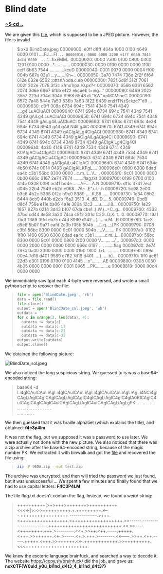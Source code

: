 # Blind date

### [~$ cd ..](../)

We are given this [file](BlinDate.jpeg), which is supposed to be a JPEG picture.
However, the file is invalid

>$ xxd BlindDate.jpeg
>00000000: e0ff d8ff 464a 1000 0100 4649 6000 0101  ....FJ....FI`...
>00000010: 0000 6000 2200 e1ff 6669 7845 4d4d 0000  ..`."...fixEMM..
>00000020: 0000 2a00 0100 0800 0300 1201 0100 0000  ..*.............
>00000030: 0000 0100 0000 0000 1100 ecff 6b63 7544  ............kcuD
>00000040: 0001 0079 0000 0004 ff00 004b 687e 03e1  ...y.......Kh~..
>00000050: 3a70 7474 736e 2f2f 6f64 612e 632e 6562  :pttsn//oda.c.eb
>00000060: 782f 6d6f 312f 7061 002f 302e 7078 3f3c  x/mo1/pa./0.px?<
>00000070: 656b 6361 6562 2074 3d6e 6967 bfbb ef22  ekcaeb t=nig..."
>00000080: 6469 2022 3557 223d 704d 304d 6968 6543  di "5W"=pM0MiheC
>00000090: 6572 7a48 544e 7a53 636b 7a63 3f22 6439  erzHTNzSckzc?"d9
> ...
>00009630: d9ff 008a 6734 694c 7541 4349 7541 4349  ....g4iLuACIuACI
>00009640: 6741 694c 6734 694c 7541 4349 7541 4349  gAiLg4iLuACIuACI
>00009650: 6741 694c 6734 694c 7541 4349 7541 4349  gAiLg4iLuACIuACI
>00009660: 6741 694c 6741 694c 4e34 694c 6734 6943  gAiLgAiLN4iLg4iC
>00009670: 6741 4349 6741 694c 6734 4349 6741 4349  gACIgAiLg4CIgACI
>00009680: 6741 4349 6741 694c 6741 4349 6734 4349  gACIgAiLgACIg4CI
>00009690: 6741 4349 6741 694c 6734 4349 6734 4349  gACIgAiLg4CIg4CI
>000096a0: 4b30 4149 6741 4349 7534 4349 6741 4349  K0AIgACIu4CIgACI
>000096b0: 6741 4349 6741 4349 7534 4349 6741 4349  gACIgACIu4CIgACI
>000096c0: 6741 4349 6741 694c 7534 4349 6741 4349  gACIgAiLu4CIgACI
>000096d0: 6741 4349 6741 694c 4b50 674c 0014 0403  gACIgAiLKPgL....
>000096e0: 0900 6300 6dad ea4c c3b1 56bc 8300 0000  ..c.m..L..V.....
>000096f0: 9c01 0000 0800 0b00 666c 6167 2e74 7874  ........flag.txt
>00009700: 0199 0700 0100 4145 0308 009f ad41 bd4e  ......AE.....A.N
>00009710: df1c 3741 7ecf d045 22b4 7549 eb2d e068  ..7A~..E".uI.-.h
>00009720: 5c98 2e00 b3c6 4b2c 5338 0f2c b9c0 8389  \.....K,S8.,....
>00009730: 1e34 08b2 6444 8cb9 440b d2cb f6a2 3513  .4..dD..D.....5.
>00009740: 0bd9 d8c4 758e e11e ba06 4a1e 380a 12c3  ....u.....J.8...
>00009750: 1e29 1857 927b 0214 3d43 b107 67da cbe1  .).W.{..=C..g...
>00009760: 4333 47bd cd44 8e58 3a20 74ca c9f2 301d  C3G..D.X: t...0.
>00009770: 13a1 7bdf 1689 f9fd eb75 c74d 8960 d142  ..{......u.M.`.B
>00009780: 1ae3 d5e8 5b07 9a71 eafd 2c3b f05b 504b  ....[..q..,;.[PK
>00009790: 0708 c3b1 56bc 8300 0000 9c01 0000 504b  ....V.........PK
>000097a0: 0102 1f00 1400 0900 6300 6dad ea4c c3b1  ........c.m..L..
>000097b0: 56bc 8300 0000 9c01 0000 0800 2f00 0000  V.........../...
>000097c0: 0000 0000 2000 0000 0000 0000 666c 6167  .... .......flag
>000097d0: 2e74 7874 0a00 2000 0000 0000 0100 1800  .txt.. .........
>000097e0: 099d 00e4 7d18 d401 9589 c762 7d18 d401  ....}......b}...
>000097f0: 1ff0 ae6f 22d3 d301 0199 0700 0100 4145  ...o".........AE
>00009800: 0308 0050 4b05 0600 0000 0001 0001 0065  ...PK..........e
>00009810: 0000 00c4 0000 0000

We immediately saw tgat each 4-byte were reversed, and wrote a small python
script to recover the file:

> ```python
>file = open('BlindDate.jpeg', 'rb')
>data = file.read()
>file.close()
>output = open('BlindDate_sol.jpeg', 'wb')
>outdata = ''
>for c in xrange(3, len(data), 4):
>	outdata += data[c]
>	outdata += data[c-1]
>	outdata += data[c-2]
>	outdata += data[c-3]
>output.write(outdata)
>output.close()
> ```

We obtained the following picture:

![BlindDate_sol.jpeg](BlindDate.jpeg)

We also noticed the long suspicious string. We guessed to is was a base64-encoded string:

>base64 -d 
>Li4gICAuICAuLiAgLi4gICAuICAuLiAgLi4gICAuICAuLiAgLiAgLi4NCi4gICAgLiAgIC4gICAgICAgLiAgICAgIC4gICAgLiAgIC4gIC4gIA0KICAgIC4uICAgICAgICAgIC4uICAgICAgLiAgIC4uICAgICAgLiAgLgPK
>..   .  ..  ..   .  ..  ..   .  ..  .  ..
>.    .   .       .      .    .   .  .  
>    ..          ..      .   ..      .  .

We then guessed that it was braille alphabet (which explains the title), and obtained: **f4c3p4lm**

It was not the flag, but we supposed it was a password to use later. We were actually not done with the new
picture. We also noticed that there was a zip archive after the base64-encoded string, because of the magic number PK.
We extracted it with binwalk and got the [file](flag.zip) and recovered the file using:

> ```sh
>zip -F 96DA.zip --out test.zip
> ```

The archive was encrypted, and then will tried the password we just found, but it was unsuccessful ... We spent a few minutes and finally found
that we had to use capital letters: **F4C3P4LM**

The file flag.txt doesn't contain the flag, Instead, we found a weird string:

> ++++++++++[>+>+++>+++++++>++++++++++<<<<-]>>>>++++++++++.+.+++++++++.<---.+++++++++++++++++.--------------.>+++.<+++++++++++++++++.<++++++++++++++++++.>>------.---------.--------.-----.++++++++++++++++++++++++++.<<.>>----.<++++++++.+++.>---------.<<+.>>++.<++.-----.+++++.<+++.>>++++++.<<-.>-----.<+.>.+++.>--------.<<---.>>++.<++.-----.+++++.<+++.>>++++++.<<-.++++++++++++.>>+++++++++.<<<++++++++++++++++++++++.

We knew the esoteric language brainfuck, and searched a way to decode it. The website https://copy.sh/brainfuck/ did the job, and gave us: **noxCTF{W0uld_y0u_bl1nd_d4t3_4_bl1nd_d4t3?}**
